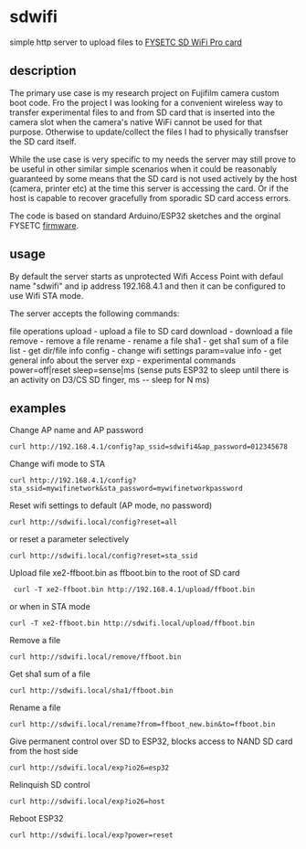 # sdwifi

simple http server to upload files to [FYSETC SD WiFi Pro card](https://github.com/FYSETC/SD-WIFI-PRO)

## description
 
The primary use case is my research project on Fujifilm camera custom boot code. Fro the project I was looking for a convenient wireless way to transfer experimental files to and from SD card that is inserted into the camera slot when the camera's native WiFi cannot be used for that purpose. Otherwise to update/collect the files I had to physically transfser the SD card itself.

While the use case is very specific to my needs the server may still prove to be useful in other similar simple scenarios when it could be reasonably guaranteed by some means that the SD card is not used actively by the host (camera, printer etc) at the time this server is accessing the card. Or if the host is capable to recover gracefully from sporadic SD card access errors.

The code is based on standard Arduino/ESP32 sketches and the orginal FYSETC [firmware](https://github.com/FYSETC/SdWiFiBrowser). 

## usage

By default the server starts as unprotected Wifi Access Point with defaul name "sdwifi" and ip address 192.168.4.1 and then it 
can be configured to use Wifi STA mode.

The server accepts the following commands:

   file operations
         upload   - upload a file to SD card
         download - download a file
         remove   - remove a file
         rename   - rename a file
         sha1     - get sha1 sum of a file
         list     - get dir/file info
   config   - change wifi settings
         param=value
   info     - get general info about the server
   exp      - experimental commands
         power=off|reset
         sleep=sense|ms (sense puts ESP32 to sleep until there is an activity on D3/CS SD finger, ms -- sleep for N ms)
 
 ## examples
   
   Change AP name and AP password
   
    curl http://192.168.4.1/config?ap_ssid=sdwifi4&ap_password=012345678
 
   Change wifi mode to STA
    
    curl http://192.168.4.1/config?sta_ssid=mywifinetwork&sta_password=mywifinetworkpassword
 
   Reset wifi settings to default (AP mode, no password)
    
    curl http://sdwifi.local/config?reset=all

   or reset a parameter selectively 
   
    curl http://sdwifi.local/config?reset=sta_ssid

   Upload file xe2-ffboot.bin as ffboot.bin to the root of SD card
    
     curl -T xe2-ffboot.bin http://192.168.4.1/upload/ffboot.bin
 
   or when in STA mode
   
    curl -T xe2-ffboot.bin http://sdwifi.local/upload/ffboot.bin
   
   Remove a file
    
    curl http://sdwifi.local/remove/ffboot.bin
 
   Get sha1 sum of a file
    
    curl http://sdwifi.local/sha1/ffboot.bin
 
   Rename a file
    
    curl http://sdwifi.local/rename?from=ffboot_new.bin&to=ffboot.bin
 
   Give permanent control over SD to ESP32, blocks access to NAND SD card from the host side
     
    curl http://sdwifi.local/exp?io26=esp32
 
   Relinquish SD control
    
    curl http://sdwifi.local/exp?io26=host
 
   Reboot ESP32
    
    curl http://sdwifi.local/exp?power=reset
 
 
